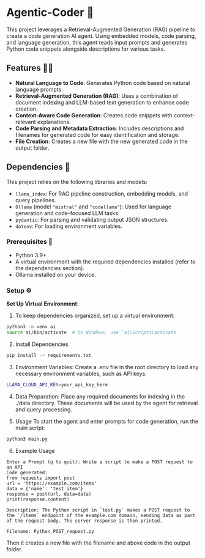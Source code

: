 # Agentic-Coder 🤖

This project leverages a Retrieval-Augmented Generation (RAG) pipeline to create a code generation AI agent. Using embedded models, code parsing, and language generation, this agent reads input prompts and generates Python code snippets alongside descriptions for various tasks.

## Features 💪🏼

- **Natural Language to Code**: Generates Python code based on natural language prompts.
- **Retrieval-Augmented Generation (RAG)**: Uses a combination of document indexing and LLM-based text generation to enhance code creation.
- **Context-Aware Code Generation**: Creates code snippets with context-relevant explanations.
- **Code Parsing and Metadata Extraction**: Includes descriptions and filenames for generated code for easy identification and storage.
- **File Creation**: Creates a new file with the new generated code in the output folder.

## Dependencies 👾

This project relies on the following libraries and models:

- `llama_index`: For RAG pipeline construction, embedding models, and query pipelines.
- `Ollama` (model `"mistral"` and `"codellama"`): Used for language generation and code-focused LLM tasks.
- `pydantic`: For parsing and validating output JSON structures.
- `dotenv`: For loading environment variables.

### Prerequisites 🌱

- Python 3.9+
- A virtual environment with the required dependencies installed (refer to the dependencies section).
- Ollama installed on your device.
  
### Setup ⚙️
**Set Up Virtual Environment**:  
 1.  To keep dependencies organized, set up a virtual environment:
    
   ```bash
   python3 -m venv ai
   source ai/bin/activate  # On Windows, use `ai\Scripts\activate
   ```
2. Install Dependencies

```bash
pip install -r requirements.txt
```
3. Environment Variables:
Create a .env file in the root directory to load any necessary environment variables, such as API keys:
```bash
LLAMA_CLOUD_API_KEY=your_api_key_here
```
4. Data Preparation:
Place any required documents for indexing in the ./data directory. These documents will be used by the agent for retrieval and query processing.

5. Usage
To start the agent and enter prompts for code generation, run the main script:
```bash
python3 main.py
```
6. Example Usage
```
Enter a Prompt (q to quit): Write a script to make a POST request to an API
Code generated:
from requests import post
url = 'https://example.com/items'
data = {'name': 'test item'}
response = post(url, data=data)
print(response.content)

Description: The Python script in `test.py` makes a POST request to the `/items` endpoint of the example.com domain, sending data as part of the request body. The server response is then printed.

Filename: Python_POST_request.py
```
Then it creates a new file with the filename and above code in the output folder.




